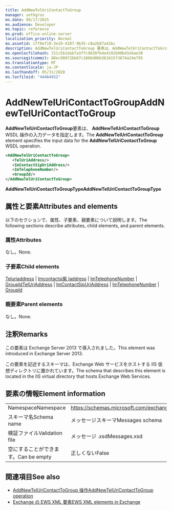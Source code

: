 ```yaml
---
title: AddNewTelUriContactToGroup
manager: sethgros
ms.date: 09/17/2015
ms.audience: Developer
ms.topic: reference
ms.prod: office-online-server
localization_priority: Normal
ms.assetid: cff8ef19-3e19-4107-9b35-c8a2b87a41bc
description: AddNewTelUriContactToGroup 要素は、AddNewTelUriContactToGroup WSDL 操作の入力データを指定します。
ms.openlocfilehash: 151c5b1dab7a3ffc9630fb4e4192b90bd1d4ae38
ms.sourcegitcommit: 88ec988f2bb67c1866d06b361615f3674a24e795
ms.translationtype: MT
ms.contentlocale: ja-JP
ms.lasthandoff: 05/31/2020
ms.locfileid: "44464932"
---
```

# <a name="addnewteluricontacttogroup"></a><span data-ttu-id="00fa1-103">AddNewTelUriContactToGroup</span><span class="sxs-lookup"><span data-stu-id="00fa1-103">AddNewTelUriContactToGroup</span></span>

<span data-ttu-id="00fa1-104">**AddNewTelUriContactToGroup**要素は、 **AddNewTelUriContactToGroup** WSDL 操作の入力データを指定します。</span><span class="sxs-lookup"><span data-stu-id="00fa1-104">The **AddNewTelUriContactToGroup** element specifies the input data for the **AddNewTelUriContactToGroup** WSDL operation.</span></span> 
  
```XML
<AddNewTelUriContactToGroup>
   <TelUriAddress/>
   <ImContactSipUriAddress/>
   <ImTelephoneNumber/>
   <GroupId/>
</AddNewTelUriContactToGroup>
```

 <span data-ttu-id="00fa1-105">**AddNewTelUriContactToGroupType**</span><span class="sxs-lookup"><span data-stu-id="00fa1-105">**AddNewTelUriContactToGroupType**</span></span>
## <a name="attributes-and-elements"></a><span data-ttu-id="00fa1-106">属性と要素</span><span class="sxs-lookup"><span data-stu-id="00fa1-106">Attributes and elements</span></span>

<span data-ttu-id="00fa1-107">以下のセクションで、属性、子要素、親要素について説明します。</span><span class="sxs-lookup"><span data-stu-id="00fa1-107">The following sections describe attributes, child elements, and parent elements.</span></span>
  
### <a name="attributes"></a><span data-ttu-id="00fa1-108">属性</span><span class="sxs-lookup"><span data-stu-id="00fa1-108">Attributes</span></span>

<span data-ttu-id="00fa1-109">なし。</span><span class="sxs-lookup"><span data-stu-id="00fa1-109">None.</span></span>
  
### <a name="child-elements"></a><span data-ttu-id="00fa1-110">子要素</span><span class="sxs-lookup"><span data-stu-id="00fa1-110">Child elements</span></span>

<span data-ttu-id="00fa1-111">[Teluriaddress](teluriaddress.md)  | [Imcontactsi紫 Iaddress](imcontactsipuriaddress.md)  | [ImTelephoneNumber](imtelephonenumber.md)  | [GroupId](groupid.md)</span><span class="sxs-lookup"><span data-stu-id="00fa1-111">[TelUriAddress](teluriaddress.md) | [ImContactSipUriAddress](imcontactsipuriaddress.md) | [ImTelephoneNumber](imtelephonenumber.md) | [GroupId](groupid.md)</span></span>
  
### <a name="parent-elements"></a><span data-ttu-id="00fa1-112">親要素</span><span class="sxs-lookup"><span data-stu-id="00fa1-112">Parent elements</span></span>

<span data-ttu-id="00fa1-113">なし。</span><span class="sxs-lookup"><span data-stu-id="00fa1-113">None.</span></span>
  
## <a name="remarks"></a><span data-ttu-id="00fa1-114">注釈</span><span class="sxs-lookup"><span data-stu-id="00fa1-114">Remarks</span></span>

<span data-ttu-id="00fa1-115">この要素は Exchange Server 2013 で導入されました。</span><span class="sxs-lookup"><span data-stu-id="00fa1-115">This element was introduced in Exchange Server 2013.</span></span>
  
<span data-ttu-id="00fa1-116">この要素を記述するスキーマは、Exchange Web サービスをホストする IIS 仮想ディレクトリに置かれています。</span><span class="sxs-lookup"><span data-stu-id="00fa1-116">The schema that describes this element is located in the IIS virtual directory that hosts Exchange Web Services.</span></span>
  
## <a name="element-information"></a><span data-ttu-id="00fa1-117">要素の情報</span><span class="sxs-lookup"><span data-stu-id="00fa1-117">Element information</span></span>

|||
|:-----|:-----|
|<span data-ttu-id="00fa1-118">Namespace</span><span class="sxs-lookup"><span data-stu-id="00fa1-118">Namespace</span></span>  <br/> |https://schemas.microsoft.com/exchange/services/2006/messages  <br/> |
|<span data-ttu-id="00fa1-119">スキーマ名</span><span class="sxs-lookup"><span data-stu-id="00fa1-119">Schema name</span></span>  <br/> |<span data-ttu-id="00fa1-120">メッセージスキーマ</span><span class="sxs-lookup"><span data-stu-id="00fa1-120">Messages schema</span></span>  <br/> |
|<span data-ttu-id="00fa1-121">検証ファイル</span><span class="sxs-lookup"><span data-stu-id="00fa1-121">Validation file</span></span>  <br/> |<span data-ttu-id="00fa1-122">メッセージ .xsd</span><span class="sxs-lookup"><span data-stu-id="00fa1-122">Messages.xsd</span></span>  <br/> |
|<span data-ttu-id="00fa1-123">空にすることができます。</span><span class="sxs-lookup"><span data-stu-id="00fa1-123">Can be empty</span></span>  <br/> |<span data-ttu-id="00fa1-124">正しくない</span><span class="sxs-lookup"><span data-stu-id="00fa1-124">False</span></span>  <br/> |
   
## <a name="see-also"></a><span data-ttu-id="00fa1-125">関連項目</span><span class="sxs-lookup"><span data-stu-id="00fa1-125">See also</span></span>

- [<span data-ttu-id="00fa1-126">AddNewTelUriContactToGroup 操作</span><span class="sxs-lookup"><span data-stu-id="00fa1-126">AddNewTelUriContactToGroup operation</span></span>](addnewteluricontacttogroup-operation.md)
- [<span data-ttu-id="00fa1-127">Exchange の EWS XML 要素</span><span class="sxs-lookup"><span data-stu-id="00fa1-127">EWS XML elements in Exchange</span></span>](ews-xml-elements-in-exchange.md)


